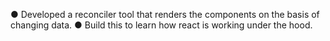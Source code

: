 ● Developed a reconciler tool that renders the components on the basis of changing data.
● Build this to learn how react is working under the hood.
